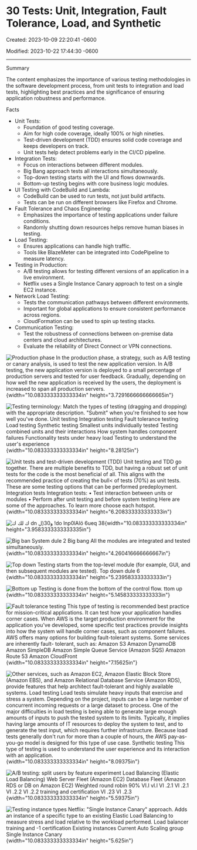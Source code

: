 # 30 Tests: Unit, Integration, Fault Tolerance, Load, and Synthetic

Created: 2023-10-09 22:20:41 -0600

Modified: 2023-10-22 17:44:30 -0600

---

Summary

The content emphasizes the importance of various testing methodologies in the software development process, from unit tests to integration and load tests, highlighting best practices and the significance of ensuring application robustness and performance.

Facts

- Unit Tests:
  - Foundation of good testing coverage.
  - Aim for high code coverage, ideally 100% or high nineties.
  - Test-driven development (TDD) ensures solid code coverage and keeps developers on track.
  - Unit tests help detect problems early in the CI/CD pipeline.
- Integration Tests:
  - Focus on interactions between different modules.
  - Big Bang approach tests all interactions simultaneously.
  - Top-down testing starts with the UI and flows downwards.
  - Bottom-up testing begins with core business logic modules.
- UI Testing with CodeBuild and Lambda:
  - CodeBuild can be used to run tests, not just build artifacts.
  - Tests can be run on different browsers like Firefox and Chrome.
- Fault Tolerance and Chaos Engineering:
  - Emphasizes the importance of testing applications under failure conditions.
  - Randomly shutting down resources helps remove human biases in testing.
- Load Testing:
  - Ensures applications can handle high traffic.
  - Tools like BlazeMeter can be integrated into CodePipeline to measure latency.
- Testing in Production:
  - A/B testing allows for testing different versions of an application in a live environment.
  - Netflix uses a Single Instance Canary approach to test on a single EC2 instance.
- Network Load Testing:
  - Tests the communication pathways between different environments.
  - Important for global applications to ensure consistent performance across regions.
  - CloudFormation can be used to spin up testing stacks.
- Communication Testing:
  - Test the robustness of connections between on-premise data centers and cloud architectures.
  - Evaluate the reliability of Direct Connect or VPN connections.





![Production phase In the production phase, a strategy, such as A/B testing or canary analysis, is used to test the new application version. In A/B testing, the new application version is deployed to a small percentage of production servers and tested for user feedback. Gradually, depending on how well the new application is received by the users, the deployment is increased to span all production servers. ](../../../media/AWS-DevOps-Module-9-30-Tests--Unit,-Integration,-Fault-Tolerance,-Load,-and-Synthetic-image1.png){width="10.083333333333334in" height="3.7291666666666665in"}



![Testing terminology: Match the types of testing (dragging and dropping) with the appropriate description. "Submit" when you're finished to see how well you've done. Unit testing Integration testing Fault tolerance testing Load testing Synthetic testing Smallest units individually tested Testing combined units and their interactions How system handles component failures Functionality tests under heavy load Testing to understand the user's experience ](../../../media/AWS-DevOps-Module-9-30-Tests--Unit,-Integration,-Fault-Tolerance,-Load,-and-Synthetic-image2.png){width="10.083333333333334in" height="8.28125in"}



![Unit tests and test-driven development (TDD) Unit testing and TDD go together. There are multiple benefits to TDD, but having a robust set of unit tests for the code is the most beneficial of all. This aligns with the recommended practice of creating the bull< of tests (70%) as unit tests. These are some testing options that can be performed predeployment. Integration tests Integration tests: • Test interaction between units or modules • Perform after unit testing and before system testing Here are some of the approaches. To learn more choose each hotspot. ](../../../media/AWS-DevOps-Module-9-30-Tests--Unit,-Integration,-Fault-Tolerance,-Load,-and-Synthetic-image3.png){width="10.083333333333334in" height="6.208333333333333in"}



![ك لك ك dn و30(ل !do lnp0lAlö 6ueq 38 ](../../../media/AWS-DevOps-Module-9-30-Tests--Unit,-Integration,-Fault-Tolerance,-Load,-and-Synthetic-image4.png){width="10.083333333333334in" height="3.9583333333333335in"}



![Big ban System dule 2 Big bang All the modules are integrated and tested simultaneously. ](../../../media/AWS-DevOps-Module-9-30-Tests--Unit,-Integration,-Fault-Tolerance,-Load,-and-Synthetic-image5.png){width="10.083333333333334in" height="4.260416666666667in"}



![Top down Testing starts from the top-level module (for example, GUI, and then subsequent modules are tested). Top down dule 6 ](../../../media/AWS-DevOps-Module-9-30-Tests--Unit,-Integration,-Fault-Tolerance,-Load,-and-Synthetic-image6.png){width="10.083333333333334in" height="5.239583333333333in"}



![Bottom up Testing is done from the bottom of the control flow. ttom up ](../../../media/AWS-DevOps-Module-9-30-Tests--Unit,-Integration,-Fault-Tolerance,-Load,-and-Synthetic-image7.png){width="10.083333333333334in" height="5.145833333333333in"}



![Fault tolerance testing This type of testing is recommended best practice for mission-critical applications. It can test how your application handles corner cases. When AWS is the target production environment for the application you've developed, some specific test practices provide insights into how the system will handle corner cases, such as component failures. AWS offers many options for building fault-tolerant systems. Some services are inherently fault- tolerant, such as: Amazon S3 Amazon DynamoDB Amazon SimpleDB Amazon Simple Queue Service (Amazon SQS) Amazon Route 53 Amazon CloudFront ](../../../media/AWS-DevOps-Module-9-30-Tests--Unit,-Integration,-Fault-Tolerance,-Load,-and-Synthetic-image8.png){width="10.083333333333334in" height="7.15625in"}



![Other services, such as Amazon EC2, Amazon Elastic Block Store (Amazon EBS), and Amazon Relational Database Service (Amazon RDS), provide features that help architect fault-tolerant and highly available systems. Load testing Load tests simulate heavy inputs that exercise and stress a system. Depending on the project, inputs can be a large number of concurrent incoming requests or a large dataset to process. One of the major difficulties in load testing is being able to generate large enough amounts of inputs to push the tested system to its limits. Typically, it implies having large amounts of IT resources to deploy the system to test, and to generate the test input, which requires further infrastructure. Because load tests generally don't run for more than a couple of hours, the AWS pay-as-you-go model is designed for this type of use case. Synthetic testing This type of testing is used to understand the user experience and its interaction with an application. ](../../../media/AWS-DevOps-Module-9-30-Tests--Unit,-Integration,-Fault-Tolerance,-Load,-and-Synthetic-image9.png){width="10.083333333333334in" height="8.09375in"}









![A/B testing: split users by feature experiment Load Balancing (Elastic Load Balancing) Web Server Fleet (Amazon EC2) Database Fleet (Amazon RDS or DB on Amazon EC2) Weighted round robin 90% VI.I vl.l VI .2.1 VI .2.1 VI .2.2 VI .2.2 training and certification VI .23 VI .2.3 ](../../../media/AWS-DevOps-Module-9-30-Tests--Unit,-Integration,-Fault-Tolerance,-Load,-and-Synthetic-image10.png){width="10.083333333333334in" height="5.59375in"}









![Testing instance types Netflix: "Single Instance Canary" approach. Adds an instance of a specific type to an existing Elastic Load Balancing to measure stress and load relative to the workload performed. Load balancer training and -1 certification Existing instances Current Auto Scaling group Single Instance Canary ](../../../media/AWS-DevOps-Module-9-30-Tests--Unit,-Integration,-Fault-Tolerance,-Load,-and-Synthetic-image11.png){width="10.083333333333334in" height="5.625in"}













